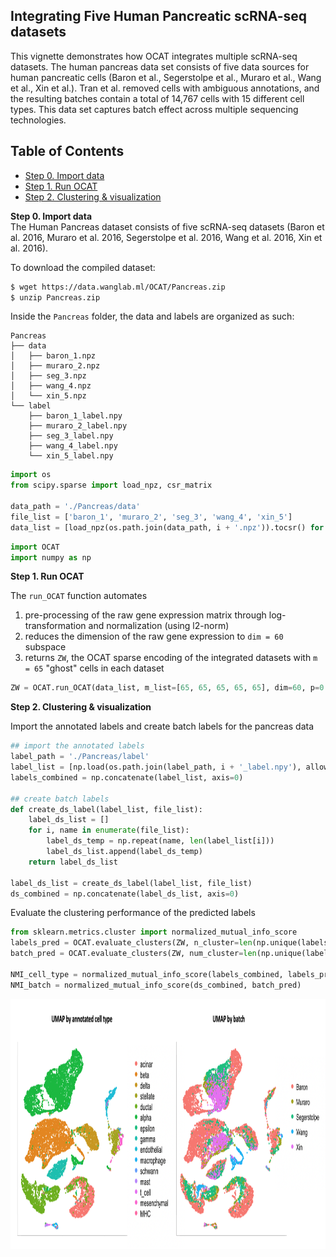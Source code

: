 ## Integrating Five Human Pancreatic scRNA-seq datasets 

This vignette demonstrates how OCAT integrates multiple scRNA-seq datasets. The human pancreas data set consists of five data sources for human pancreatic cells (Baron et al., Segerstolpe et al., Muraro et al., Wang et al., Xin et al.). 
Tran et al. removed cells with ambiguous annotations, and the resulting batches contain a total of 14,767 cells with 15 different cell types. This data set captures batch effect across multiple sequencing technologies.

## Table of Contents
- [Step 0. Import data](#data_import)
- [Step 1. Run OCAT](#run_OCAT)
- [Step 2. Clustering \& visualization](#clustering)


<a name="data_import"></a>**Step 0. Import data**   
The Human Pancreas dataset consists of five scRNA-seq datasets (Baron et al. 2016, Muraro et al. 2016, Segerstolpe et al. 2016, Wang et al. 2016, Xin et al. 2016). 

To download the compiled dataset:
```bash
$ wget https://data.wanglab.ml/OCAT/Pancreas.zip
$ unzip Pancreas.zip 
```

Inside the `Pancreas` folder, the data and labels are organized as such:
```
Pancreas
├── data
│   ├── baron_1.npz
│   ├── muraro_2.npz
│   ├── seg_3.npz
│   ├── wang_4.npz
│   └── xin_5.npz
└── label
    ├── baron_1_label.npy
    ├── muraro_2_label.npy
    ├── seg_3_label.npy
    ├── wang_4_label.npy
    └── xin_5_label.npy
```
    
```python
import os
from scipy.sparse import load_npz, csr_matrix

data_path = './Pancreas/data'
file_list = ['baron_1', 'muraro_2', 'seg_3', 'wang_4', 'xin_5']
data_list = [load_npz(os.path.join(data_path, i + '.npz')).tocsr() for i in file_list]
```

```python
import OCAT
import numpy as np
```

<a name="pre_processing"></a>**Step 1. Run OCAT**

The `run_OCAT` function automates 
1. pre-processing of the raw gene expression matrix through log-transformation and normalization (using l2-norm) 
2. reduces the dimension of the raw gene expression to `dim = 60` subspace
3. returns `ZW`, the OCAT sparse encoding of the integrated datasets with `m = 65` "ghost" cells in each dataset

```python
ZW = OCAT.run_OCAT(data_list, m_list=[65, 65, 65, 65, 65], dim=60, p=0.3, log_norm=True, l2_norm=True)
```
<a name="clustering"></a>**Step 2. Clustering \& visualization**

Import the annotated labels and create batch labels for the pancreas data
```python
## import the annotated labels
label_path = './Pancreas/label'
label_list = [np.load(os.path.join(label_path, i + '_label.npy'), allow_pickle=True) for i in file_list]
labels_combined = np.concatenate(label_list, axis=0)

## create batch labels
def create_ds_label(label_list, file_list):
    label_ds_list = []
    for i, name in enumerate(file_list):
        label_ds_temp = np.repeat(name, len(label_list[i]))
        label_ds_list.append(label_ds_temp)
    return label_ds_list

label_ds_list = create_ds_label(label_list, file_list)
ds_combined = np.concatenate(label_ds_list, axis=0)
```

Evaluate the clustering performance of the predicted labels
```python
from sklearn.metrics.cluster import normalized_mutual_info_score
labels_pred = OCAT.evaluate_clusters(ZW, n_cluster=len(np.unique(labels_combined)))
batch_pred = OCAT.evaluate_clusters(ZW, num_cluster=len(np.unique(labels_combined)))

NMI_cell_type = normalized_mutual_info_score(labels_combined, labels_pred)
NMI_batch = normalized_mutual_info_score(ds_combined, batch_pred)
```

<img src="https://github.com/bowang-lab/OCAT/blob/master/vignettes/Integration/Prancreas_UMAP_github.png" width="1000" height="400" />  
